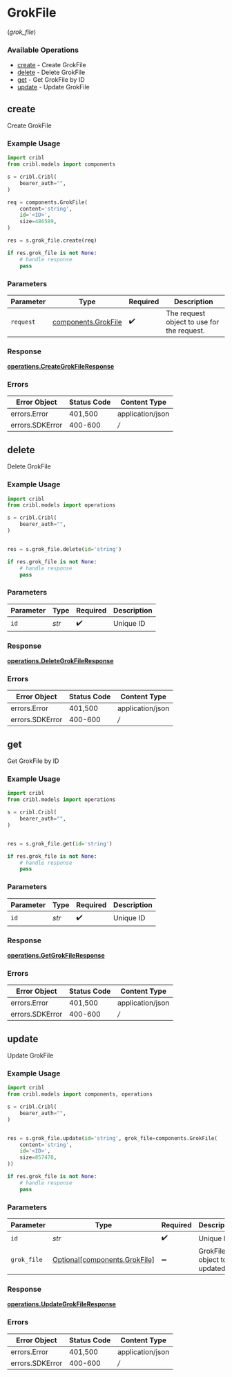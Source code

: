 # GrokFile
(*grok_file*)

### Available Operations

* [create](#create) - Create GrokFile
* [delete](#delete) - Delete GrokFile
* [get](#get) - Get GrokFile by ID
* [update](#update) - Update GrokFile

## create

Create GrokFile

### Example Usage

```python
import cribl
from cribl.models import components

s = cribl.Cribl(
    bearer_auth="",
)

req = components.GrokFile(
    content='string',
    id='<ID>',
    size=486589,
)

res = s.grok_file.create(req)

if res.grok_file is not None:
    # handle response
    pass
```

### Parameters

| Parameter                                                  | Type                                                       | Required                                                   | Description                                                |
| ---------------------------------------------------------- | ---------------------------------------------------------- | ---------------------------------------------------------- | ---------------------------------------------------------- |
| `request`                                                  | [components.GrokFile](../../models/components/grokfile.md) | :heavy_check_mark:                                         | The request object to use for the request.                 |


### Response

**[operations.CreateGrokFileResponse](../../models/operations/creategrokfileresponse.md)**
### Errors

| Error Object     | Status Code      | Content Type     |
| ---------------- | ---------------- | ---------------- |
| errors.Error     | 401,500          | application/json |
| errors.SDKError  | 400-600          | */*              |

## delete

Delete GrokFile

### Example Usage

```python
import cribl
from cribl.models import operations

s = cribl.Cribl(
    bearer_auth="",
)


res = s.grok_file.delete(id='string')

if res.grok_file is not None:
    # handle response
    pass
```

### Parameters

| Parameter          | Type               | Required           | Description        |
| ------------------ | ------------------ | ------------------ | ------------------ |
| `id`               | *str*              | :heavy_check_mark: | Unique ID          |


### Response

**[operations.DeleteGrokFileResponse](../../models/operations/deletegrokfileresponse.md)**
### Errors

| Error Object     | Status Code      | Content Type     |
| ---------------- | ---------------- | ---------------- |
| errors.Error     | 401,500          | application/json |
| errors.SDKError  | 400-600          | */*              |

## get

Get GrokFile by ID

### Example Usage

```python
import cribl
from cribl.models import operations

s = cribl.Cribl(
    bearer_auth="",
)


res = s.grok_file.get(id='string')

if res.grok_file is not None:
    # handle response
    pass
```

### Parameters

| Parameter          | Type               | Required           | Description        |
| ------------------ | ------------------ | ------------------ | ------------------ |
| `id`               | *str*              | :heavy_check_mark: | Unique ID          |


### Response

**[operations.GetGrokFileResponse](../../models/operations/getgrokfileresponse.md)**
### Errors

| Error Object     | Status Code      | Content Type     |
| ---------------- | ---------------- | ---------------- |
| errors.Error     | 401,500          | application/json |
| errors.SDKError  | 400-600          | */*              |

## update

Update GrokFile

### Example Usage

```python
import cribl
from cribl.models import components, operations

s = cribl.Cribl(
    bearer_auth="",
)


res = s.grok_file.update(id='string', grok_file=components.GrokFile(
    content='string',
    id='<ID>',
    size=857478,
))

if res.grok_file is not None:
    # handle response
    pass
```

### Parameters

| Parameter                                                            | Type                                                                 | Required                                                             | Description                                                          |
| -------------------------------------------------------------------- | -------------------------------------------------------------------- | -------------------------------------------------------------------- | -------------------------------------------------------------------- |
| `id`                                                                 | *str*                                                                | :heavy_check_mark:                                                   | Unique ID                                                            |
| `grok_file`                                                          | [Optional[components.GrokFile]](../../models/components/grokfile.md) | :heavy_minus_sign:                                                   | GrokFile object to be updated                                        |


### Response

**[operations.UpdateGrokFileResponse](../../models/operations/updategrokfileresponse.md)**
### Errors

| Error Object     | Status Code      | Content Type     |
| ---------------- | ---------------- | ---------------- |
| errors.Error     | 401,500          | application/json |
| errors.SDKError  | 400-600          | */*              |
